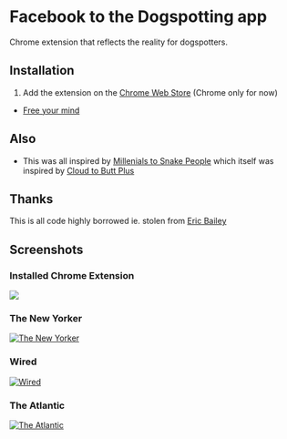 # Facebook to the Dogspotting app

Chrome extension that reflects the reality for dogspotters.


## Installation

1. Add the extension on the [Chrome Web Store](https://chrome.google.com/webstore/detail/fpofjlnlgajjpdfbmpelgopkpbmfbcka) (Chrome only for now)
- [Free your mind](https://www.google.com/search?q=Facebook)


## Also
- This was all inspired by [Millenials to Snake People](https://chrome.google.com/webstore/detail/millennials-to-snake-peop/jhkibealmjkbkafogihpeidfcgnigmlf) which itself was inspired by [Cloud to Butt Plus](https://chrome.google.com/webstore/detail/cloud-to-butt-plus/apmlngnhgbnjpajelfkmabhkfapgnoai?hl=en)

## Thanks
This is all code highly borrowed ie. stolen from [Eric Bailey](https://github.com/ericwbailey/millennials-to-snake-people)


## Screenshots

### Installed Chrome Extension
![](https://i.imgur.com/xAzfhw8.png)

### The New Yorker
[![The New Yorker](http://i.imgur.com/S8o1uQh.jpg)](http://www.newyorker.com/magazine/2010/09/20/the-face-of-facebook)

### Wired
[![Wired](http://i.imgur.com/lcYDx3M.jpg)](http://www.wired.co.uk/news/archive/2015-05/29/facebook-allows-posting-gifs)

### The Atlantic
[![The Atlantic](http://i.imgur.com/VsHP1A1.jpg)](http://www.theatlantic.com/magazine/archive/2012/05/is-facebook-making-us-lonely/308930/)
